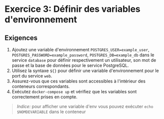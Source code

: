# Exercice 3: Définir des variables d'environnement

## Exigences

1. Ajoutez une variable d'environnement `POSTGRES_USER=example_user`, `POSTGRES_PASSWORD=example_password`, `POSTGRES_DB=example_db` dans le service `database` pour définir respectivement un utilisateur, son mot de passe et la base de données pour le service PostgreSQL.
2. Utilisez la syntaxe `${}` pour définir une variable d'environnement pour le port du service `web`.
3. Assurez-vous que ces variables sont accessibles à l'intérieur des conteneurs correspondants.
4. Exécutez `docker-compose up` et vérifiez que les variables sont correctement prises en compte.

> _Indice:_ pour afficher une variable d'env vous pouvez exécuter `echo $NOMDEVARIABLE` dans le conteneur
